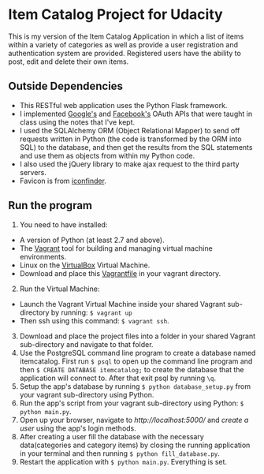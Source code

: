 # Item Catalog Project for Udacity
This is my version of the Item Catalog Application in which a list of items within a variety of categories as well as provide a user registration and authentication system are provided. Registered users have the ability to post, edit and delete their own items.

## Outside Dependencies
- This RESTful web application uses the Python Flask framework.
- I implemented [Google's](https://classroom.udacity.com/nanodegrees/nd004/parts/4dcefa2a-fb54-4909-9708-9ef2839e5340/modules/5dbcf44d-760d-49d4-9055-b6a0a48e5454/lessons/3967218625/concepts/39518891870923) and [Facebook's](https://classroom.udacity.com/nanodegrees/nd004/parts/4dcefa2a-fb54-4909-9708-9ef2839e5340/modules/5dbcf44d-760d-49d4-9055-b6a0a48e5454/lessons/3951228603/concepts/39497787730923) OAuth APIs that were taught in class using the notes that I've kept.
- I used the SQLAlchemy ORM (Object Relational Mapper) to send off requests written in Python (the code is transformed by the ORM into SQL) to the database, and then get the results from the SQL statements and use them as objects from within my Python code.
- I also used the jQuery library to make ajax request to the third party servers.
- Favicon is from [iconfinder](https://www.iconfinder.com/icons/1519787/catalog_color_guide_colorful_office_school_icon).


## Run the program
1. You need to have installed:
  - A version of Python (at least 2.7 and above).
  - The [Vagrant](https://www.vagrantup.com/) tool for building and managing virtual machine environments.
  - Linux on the [VirtualBox](https://www.virtualbox.org/) Virtual Machine.
  - Download and place this [Vagrantfile](https://github.com/udacity/fullstack-nanodegree-vm/tree/master/vagrant) in your vagrant directory.
2. Run the Virtual Machine:
  - Launch the Vagrant Virtual Machine inside your shared Vagrant sub-directory by running: `$ vagrant up`
  - Then ssh using this command: `$ vagrant ssh`.
3. Download and place the project files into a folder in your shared Vagrant sub-directory and navigate to that folder.
4. Use the PostgreSQL command line program to create a database named itemcatalog. First run `$ psql` to open up the command line program and then `$ CREATE DATABASE itemcatalog;` to create the database that the application will connect to. After that exit psql by running `\q`.
5. Setup the app's database by running `$ python database_setup.py` from your vagrant sub-directory using Python.
6. Run the app's script from your vagrant sub-directory using Python: `$ python main.py`.
7. Open up your browser, navigate to _http://localhost:5000/_ and *create a user* using the app's login methods.
8. After creating a user fill the database with the necessary data(categories and category items) by closing the running application in your terminal and then running `$ python fill_database.py`.
9. Restart the application with `$ python main.py`. Everything is set.
